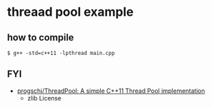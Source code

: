 # threaad pool example

## how to compile
```
$ g++ -std=c++11 -lpthread main.cpp
```

## FYI
* [progschj/ThreadPool: A simple C++11 Thread Pool implementation]( https://github.com/progschj/ThreadPool )
  * zlib License
